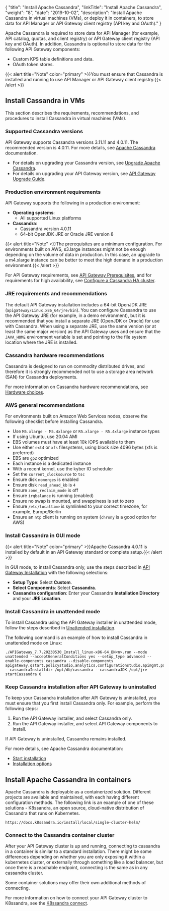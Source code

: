 {
"title": "Install Apache Cassandra",
  "linkTitle": "Install Apache Cassandra",
  "weight": "8",
  "date": "2019-10-02",
  "description": "Install Apache Cassandra in virtual machines (VMs), or deploy it in containers, to store data for API Manager or API Gateway client registry (API key and OAuth)."
}

Apache Cassandra is required to store data for API Manager (for example, API catalog, quotas, and client registry) or API Gateway client registry (API key and OAuth). In addition, Cassandra is optional to store data for the following API Gateway components:

* Custom KPS table definitions and data.
* OAuth token stores.

{{< alert title="Note" color="primary" >}}You must ensure that Cassandra is installed and running to use API Manager or API Gateway client registry.{{< /alert >}}

## Install Cassandra in VMs

This section describes the requirements, recommendations, and procedures to install Cassandra in virtual machines (VMs).

### Supported Cassandra versions

API Gateway supports Cassandra versions 3.11.11 and 4.0.11. The recommended version is 4.0.11. For more details, see [Apache Cassandra](http://cassandra.apache.org/) documentation.

* For details on upgrading your Cassandra version, see [Upgrade Apache Cassandra](/docs/apim_installation/apigw_upgrade/upgrade_cassandra/).
* For details on upgrading your API Gateway version, see [API Gateway Upgrade Guide](/docs/apim_installation/apigw_upgrade/).

### Production environment requirements

API Gateway supports the following in a production environment:

* **Operating systems**:
    * All supported Linux platforms
* **Cassandra**:
    * Cassandra version 4.0.11
    * 64-bit OpenJDK JRE or Oracle JRE version 8

{{< alert title="Note" >}}The prerequisites are a minimum configuration. For environments built on AWS, s3.large instances might not be enough depending on the volume of data in production. In this case, an upgrade to a m4.xlarge instance can be better to meet the high demand in a production environment.{{< /alert >}}

For API Gateway requirements, see [API Gateway Prerequisites](/docs/apim_installation/apigtw_install/system_requirements), and for requirements for high availability, see [Configure a Cassandra HA cluster](/docs/cass_admin/admin_cassandra_classic/cassandra_config/).

### JRE requirements and recommendations

The default API Gateway installation includes a 64-bit OpenJDK JRE (`apigateway/Linux.x86_64/jre/bin`). You can configure Cassandra to use the API Gateway JRE (for example, in a demo environment), but it is recommended that you install a separate JRE (OpenJDK or Oracle) for use with Cassandra. When using a separate JRE, use the same version (or at least the same major version) as the API Gateway uses and ensure that the `JAVA_HOME` environment variable is set and pointing to the file system location where the JRE is installed.

### Cassandra hardware recommendations

Cassandra is designed to run on commodity distributed drives, and therefore it is strongly recommended not to use a storage area network (SAN) for Cassandra deployments.

For more information on Cassandra hardware recommendations, see [Hardware choices](https://cassandra.apache.org/doc/4.0.11/cassandra/operating/hardware.html).

### AWS general recommendations

For environments built on Amazon Web Services nodes, observe the following checklist before installing Cassandra.

* Use `M5.xlarge - M5.4xlarge` or `R5.xlarge - R5.4xlarge` instance types
* If using Ubuntu, use 20.04 AMI
* EBS volumes must have at least 10k IOPS available to them
* Use either `ext4` or `xfs` filesystems, using block size 4096 bytes (xfs is preferred)
* EBS are `gp2` optimized
* Each instance is a dedicated instance
* With a recent kernel, use the kyber IO scheduler
* Set the `current_clocksource` to `tsc`
* Ensure disk `nomerges` is enabled
* Ensure disk `read_ahead_kb` is `4`
* Ensure `zone_reclaim_mode` is off
* Ensure `irqbalance` is running (enabled)
* Ensure no swap is mounted, and swappiness is set to zero
* Ensure `/etc/localtime` is symlinked to your correct timezone, for example, Europe/Berlin
* Ensure an `ntp` client is running on system (`chrony` is a good option for AWS)

### Install Cassandra in GUI mode

{{< alert title="Note" color="primary" >}}Apache Cassandra 4.0.11 is installed by default in an API Gateway standard or complete setup.{{< /alert >}}

In GUI mode, to install Cassandra only, use the steps described in [API Gateway Installation](/docs/apim_installation/apigtw_install/installation) with the following selections:

* **Setup Type**: Select **Custom**.
* **Select Components**: Select **Cassandra**.
* **Cassandra configuration**: Enter your Cassandra **Installation Directory** and your **JRE Location**.

### Install Cassandra in unattended mode

To install Cassandra using the API Gateway installer in unattended mode, follow the steps described in [Unattended installation](/docs/apim_installation/apigtw_install/installation_unattended).

The following command is an example of how to install Cassandra in unattended mode on Linux:

```none
./APIGateway_7.7.20230530_Install_linux-x86-64_BN<n>.run --mode unattended --acceptGeneralConditions yes --setup_type advanced --enable-components cassandra --disable-components apigateway,qstart,policystudio,analytics,configurationstudio,apimgmt,packagedeploytools --cassandraInstalldir /opt/db/cassandra --cassandraJDK /opt/jre --startCassandra 0
```

### Keep Cassandra installation after API Gateway is uninstalled

To keep your Cassandra installation after API Gateway is uninstalled, you must ensure that you first install Cassandra only. For example, perform the following steps:

1. Run the API Gateway installer, and select Cassandra only.
2. Run the API Gateway installer, and select API Gateway components to install.

If API Gateway is uninstalled, Cassandra remains installed.

For more details, see Apache Cassandra documentation:

* [Start installation](http://cassandra.apache.org/)
* [Installation options](https://docs.datastax.com/en/cassandra-oss/3.x/index.html)

## Install Apache Cassandra in containers

Apache Cassandra is deployable as a containerized solution. Different projects are available and maintained, with each having different configuration methods. The following link is an example of one of these solutions - K8ssandra, an open source, cloud-native distribution of Cassandra that runs on Kubernetes.

```none
https://docs.k8ssandra.io/install/local/single-cluster-helm/
```

### Connect to the Cassandra container cluster

After your API Gateway cluster is up and running, connecting to cassandra in a container is similar to a standard installation. There might be some differences depending on whether you are only exposing it within a kubernetes cluster, or externally through something like a load balancer, but once there is a reachable endpoint, connecting is the same as in any cassandra cluster.

Some container solutions may offer their own additional methods of connecting.

For more information on how to connect your API Gateway cluster to K8ssandra, see the [K8ssandra connect](https://docs.k8ssandra.io/tasks/connect/).